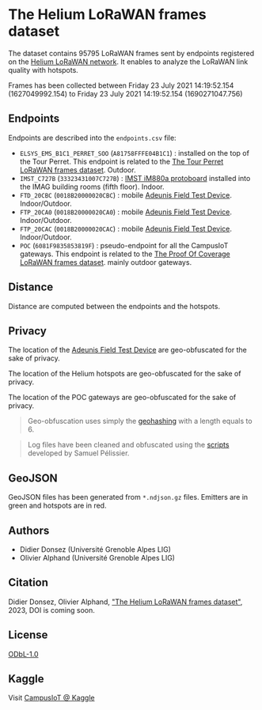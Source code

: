 # The Helium LoRaWAN frames dataset

The dataset contains 95795 LoRaWAN frames sent by endpoints registered on the [Helium LoRaWAN network](https://explorer.helium.com/). It enables to analyze the LoRaWAN link quality with hotspots.

Frames has been collected between Friday 23 July 2021 14:19:52.154 (1627049992.154) to Friday 23 July 2021 14:19:52.154 (1690271047.756)

## Endpoints

Endpoints are described into the `endpoints.csv` file:
* `ELSYS_EMS_B1C1_PERRET_SOO` (`A81758FFFE04B1C1`) : installed on the top of the Tour Perret. This endpoint is related to the [The Tour Perret LoRaWAN frames dataset](../TourPerret/). Outdoor.
* `IMST_C727B` (`33323431007C727B`) : [IMST iM880a protoboard](https://github.com/CampusIoT/tutorial/blob/master/im880a/im880a-ds75lx.md#figures) installed into the IMAG building rooms (fifth floor). Indoor.
* `FTD_20CBC` (`0018B20000020CBC`) : mobile [Adeunis Field Test Device](https://www.adeunis.com/en/produit/ftd-network-tester/). Indoor/Outdoor.
* `FTP_20CA0` (`0018B20000020CA0`) : mobile [Adeunis Field Test Device](https://www.adeunis.com/en/produit/ftd-network-tester/). Indoor/Outdoor.
* `FTP_20CAC` (`0018B20000020CAC`) : mobile [Adeunis Field Test Device](https://www.adeunis.com/en/produit/ftd-network-tester/). Indoor/Outdoor.
* `POC` (`6081F9835853819F`) : pseudo-endpoint for all the CampusIoT gateways. This endpoint is related to the [The Proof Of Coverage LoRaWAN frames dataset](../ProofOfCoverage/). mainly outdoor gateways.

## Distance

Distance are computed between the endpoints and the hotspots.

## Privacy

The location of the [Adeunis Field Test Device](https://www.adeunis.com/en/produit/ftd-network-tester/) are geo-obfuscated for the sake of privacy.

The location of the Helium hotspots are geo-obfuscated for the sake of privacy.

The location of the POC gateways are geo-obfuscated for the sake of privacy.

> Geo-obfuscation uses simply the [geohashing](https://en.wikipedia.org/wiki/Geohash) with a length equals to 6.

> Log files have been cleaned and obfuscated using the [scripts](https://gitlab.inria.fr/spelissi/wisec-2022-reproductibility/-/tree/master/code) developed by Samuel Pélissier.

## GeoJSON

GeoJSON files has been generated from `*.ndjson.gz` files. Emitters are in green and hotspots are in red.

## Authors

* Didier Donsez (Université Grenoble Alpes LIG)
* Olivier Alphand (Université Grenoble Alpes LIG)

## Citation

Didier Donsez, Olivier Alphand, ["The Helium LoRaWAN frames dataset"](https://github.com/CampusIoT/datasets/tree/main/Helium), 2023, DOI is coming soon.

## License
[ODbL-1.0](LICENSE.txt)

## Kaggle

Visit [CampusIoT @ Kaggle](https://www.kaggle.com/campusiot/datasets)